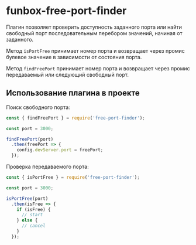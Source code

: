 # funbox-free-port-finder

Плагин позволяет проверить доступность заданного порта или найти свободный порт последовательным перебором значений, начиная от заданного.

Метод `isPortFree` принимает номер порта и возвращает через промис булевое значение в зависимости от состояния порта.

Метод `findFreePort` принимает номер порта и возвращает через промис передаваемый или следующий свободный порт.

## Использование плагина в проекте

Поиск свободного порта:

```javascript
const { findFreePort } = require('free-port-finder');

const port = 3000;

findFreePort(port)
  .then(freePort => {
    config.devServer.port = freePort;
  });
```

Проверка передаваемого порта:

```javascript
const { isPortFree } = require('free-port-finder');

const port = 3000;

isPortFree(port)
  .then(isFree => {
    if (isFree) {
      // start
    } else {
      // cancel
    }
  });
```
